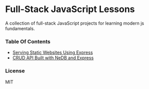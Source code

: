 # Full-Stack JavaScript Lessons

A collection of full-stack JavaScript projects for learning modern js fundamentals.

### Table Of Contents

- [Serving Static Websites Using Express](/lesson-express-static-site)
- [CRUD API Built with NeDB and Express](/lesson-nedb-crud-api)

### License

MIT
